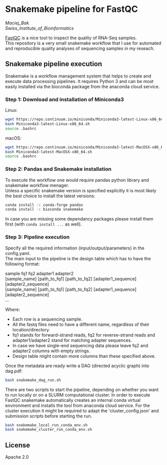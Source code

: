 # Snakemake pipeline for FastQC
*Maciej_Bak  
Swiss_Institute_of_Bioinformatics*

[FastQC](https://www.bioinformatics.babraham.ac.uk/projects/fastqc/) is a nice tool to inspect the quality of RNA-Seq samples.  
This repository is a very small snakemake workflow that I use for automated and reproducible quality analyses of sequencing samples in my reseach.

## Snakemake pipeline execution
Snakemake is a workflow management system that helps to create and execute data processing pipelines. It requires Python 3 and can be most easily installed via the bioconda package from the anaconda cloud service.

### Step 1: Download and installation of Miniconda3
Linux:
  ```bash
  wget https://repo.continuum.io/miniconda/Miniconda3-latest-Linux-x86_64.sh
  bash Miniconda3-latest-Linux-x86_64.sh
  source .bashrc
  ```

macOS:
  ```bash
  wget https://repo.continuum.io/miniconda/Miniconda3-latest-MacOSX-x86_64.sh
  bash Miniconda3-latest-MacOSX-x86_64.sh
  source .bashrc
  ```

### Step 2: Pandas and Snakemake installation

To execute the workflow one would require pandas python library and snakemake workflow menager.  
Unless a  specific snakemake version is specified explicitly it is most likely the best choice to install the latest versions:
  ```bash
  conda install -c conda-forge pandas
  conda install -c bioconda snakemake
  ```

In case you are missing some dependancy packages please install them first (with `conda install ...` as well).

### Step 3: Pipeline execution
Specify all the required information (input/output/parameters) in the config.yaml.  
The main input to the pipeline is the design table which has to have the following format:

sample  fq1 fq2 adapter1  adapter2  
[sample_name] [path_to_fq1] [path_to_fq2] [adapter1_sequence] [adapter2_sequence]  
[sample_name] [path_to_fq1] [path_to_fq2] [adapter1_sequence] [adapter2_sequence]  
...

Where:  
* Each row is a sequencing sample.
* All the fastq files need to have a different name, regardless of their location/directory.
* fq1 stands for forward-strand reads, fq2 for reverse-strand reads and adapter1/adapter2 stand for matching adapter sequences.
* In case we have single-end sequencing data please leave fq2 and adapter2 columns with empty strings.
* Design table might contain more columns than these specified above.

Once the metadata are ready write a DAG (directed acyclic graph) into dag.pdf:
  ```bash
  bash snakemake_dag_run.sh
  ```

There are two scripts to start the pipeline, depending on whether you want to run locally or on a SLURM computational cluster. In order to execute FastQC snakemake automatically creates an internal conda virtual environment and installs the tool from anaconda cloud service. For the cluster execution it might be required to adapt the 'cluster_config.json' and submission scripts before starting the run.
  ```bash
  bash snakemake_local_run_conda_env.sh
  bash snakemake_cluster_run_conda_env.sh
  ```

## License

Apache 2.0
